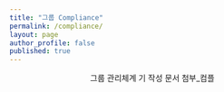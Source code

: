```yaml
---
title: "그룹 Compliance"
permalink: /compliance/
layout: page
author_profile: false
published: true
---
```


<p align="center">그룹 관리체계 기 작성 문서 첨부_컴플</p>